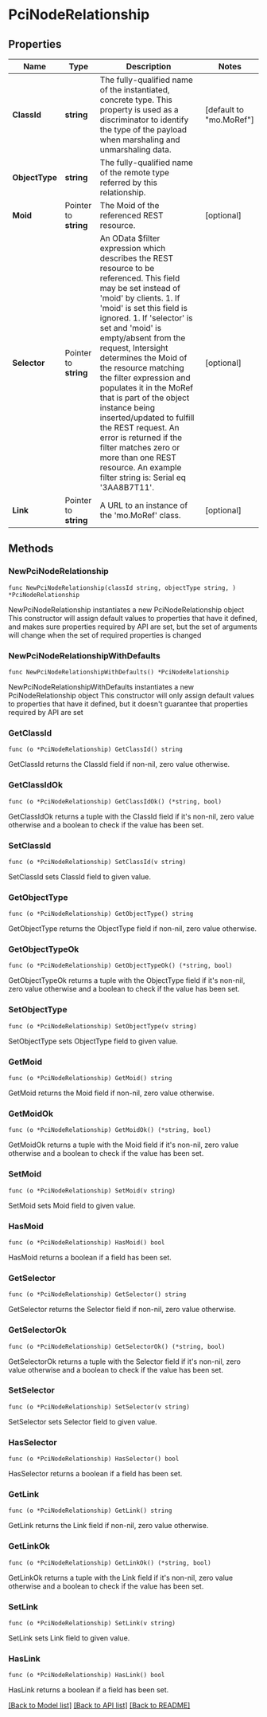 # PciNodeRelationship

## Properties

Name | Type | Description | Notes
------------ | ------------- | ------------- | -------------
**ClassId** | **string** | The fully-qualified name of the instantiated, concrete type. This property is used as a discriminator to identify the type of the payload when marshaling and unmarshaling data. | [default to "mo.MoRef"]
**ObjectType** | **string** | The fully-qualified name of the remote type referred by this relationship. | 
**Moid** | Pointer to **string** | The Moid of the referenced REST resource. | [optional] 
**Selector** | Pointer to **string** | An OData $filter expression which describes the REST resource to be referenced. This field may be set instead of &#39;moid&#39; by clients. 1. If &#39;moid&#39; is set this field is ignored. 1. If &#39;selector&#39; is set and &#39;moid&#39; is empty/absent from the request, Intersight determines the Moid of the resource matching the filter expression and populates it in the MoRef that is part of the object instance being inserted/updated to fulfill the REST request. An error is returned if the filter matches zero or more than one REST resource. An example filter string is: Serial eq &#39;3AA8B7T11&#39;. | [optional] 
**Link** | Pointer to **string** | A URL to an instance of the &#39;mo.MoRef&#39; class. | [optional] 

## Methods

### NewPciNodeRelationship

`func NewPciNodeRelationship(classId string, objectType string, ) *PciNodeRelationship`

NewPciNodeRelationship instantiates a new PciNodeRelationship object
This constructor will assign default values to properties that have it defined,
and makes sure properties required by API are set, but the set of arguments
will change when the set of required properties is changed

### NewPciNodeRelationshipWithDefaults

`func NewPciNodeRelationshipWithDefaults() *PciNodeRelationship`

NewPciNodeRelationshipWithDefaults instantiates a new PciNodeRelationship object
This constructor will only assign default values to properties that have it defined,
but it doesn't guarantee that properties required by API are set

### GetClassId

`func (o *PciNodeRelationship) GetClassId() string`

GetClassId returns the ClassId field if non-nil, zero value otherwise.

### GetClassIdOk

`func (o *PciNodeRelationship) GetClassIdOk() (*string, bool)`

GetClassIdOk returns a tuple with the ClassId field if it's non-nil, zero value otherwise
and a boolean to check if the value has been set.

### SetClassId

`func (o *PciNodeRelationship) SetClassId(v string)`

SetClassId sets ClassId field to given value.


### GetObjectType

`func (o *PciNodeRelationship) GetObjectType() string`

GetObjectType returns the ObjectType field if non-nil, zero value otherwise.

### GetObjectTypeOk

`func (o *PciNodeRelationship) GetObjectTypeOk() (*string, bool)`

GetObjectTypeOk returns a tuple with the ObjectType field if it's non-nil, zero value otherwise
and a boolean to check if the value has been set.

### SetObjectType

`func (o *PciNodeRelationship) SetObjectType(v string)`

SetObjectType sets ObjectType field to given value.


### GetMoid

`func (o *PciNodeRelationship) GetMoid() string`

GetMoid returns the Moid field if non-nil, zero value otherwise.

### GetMoidOk

`func (o *PciNodeRelationship) GetMoidOk() (*string, bool)`

GetMoidOk returns a tuple with the Moid field if it's non-nil, zero value otherwise
and a boolean to check if the value has been set.

### SetMoid

`func (o *PciNodeRelationship) SetMoid(v string)`

SetMoid sets Moid field to given value.

### HasMoid

`func (o *PciNodeRelationship) HasMoid() bool`

HasMoid returns a boolean if a field has been set.

### GetSelector

`func (o *PciNodeRelationship) GetSelector() string`

GetSelector returns the Selector field if non-nil, zero value otherwise.

### GetSelectorOk

`func (o *PciNodeRelationship) GetSelectorOk() (*string, bool)`

GetSelectorOk returns a tuple with the Selector field if it's non-nil, zero value otherwise
and a boolean to check if the value has been set.

### SetSelector

`func (o *PciNodeRelationship) SetSelector(v string)`

SetSelector sets Selector field to given value.

### HasSelector

`func (o *PciNodeRelationship) HasSelector() bool`

HasSelector returns a boolean if a field has been set.

### GetLink

`func (o *PciNodeRelationship) GetLink() string`

GetLink returns the Link field if non-nil, zero value otherwise.

### GetLinkOk

`func (o *PciNodeRelationship) GetLinkOk() (*string, bool)`

GetLinkOk returns a tuple with the Link field if it's non-nil, zero value otherwise
and a boolean to check if the value has been set.

### SetLink

`func (o *PciNodeRelationship) SetLink(v string)`

SetLink sets Link field to given value.

### HasLink

`func (o *PciNodeRelationship) HasLink() bool`

HasLink returns a boolean if a field has been set.


[[Back to Model list]](../README.md#documentation-for-models) [[Back to API list]](../README.md#documentation-for-api-endpoints) [[Back to README]](../README.md)


